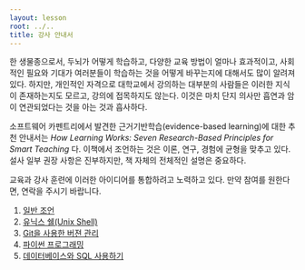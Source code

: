 ```yaml
---
layout: lesson
root: ../..
title: 강사 안내서
---
```


한 생물종으로서, 두뇌가 어떻게 학습하고, 다양한 교육 방법이 얼마나 효과적이고, 
사회적인 필요와 기대가 여러분들이 학습하는 것을 어떻게 바꾸는지에 대해서도 많이 알려져 있다. 하지만, 개인적인 자격으로 대학교에서 강의하는 대부분의 사람들은 이러한 지식이 존재하는지도 모르고, 강의에 접목하지도 않는다. 이것은 마치 단지 의사만 흡연과 암이 연관되었다는 것을 아는 것과 흡사하다.  

소프트웨어 카펜트리에서 발견한 근거기반학습(evidence-based learning)에 대한 추천 안내서는 *How Learning Works: Seven Research-Based Principles for Smart Teaching* 다. 이책에서 조언하는 것은 이론, 연구, 경험에 균형을 맞추고 있다. 설사 일부 권장 사항은 진부하지만, 책 자체의 전체적인 설명은 중요하다.  

교육과 강사 훈련에 이러한 아이디어를 통합하려고 노력하고 있다. 만약 참여를 원한다면, 연락을 주시기 바랍니다.

<div class="toc" markdown="1">

1.  [일반 조언](01-general.html)
2.  [유닉스 쉘(Unix Shell)](02-shell.html)
3.  [Git을 사용한 버젼 관리](03-git.html)
4.  [파이썬 프로그래밍](04-python.html)
5.  [데이터베이스와 SQL 사용하기](05-sql.html)

</div>

